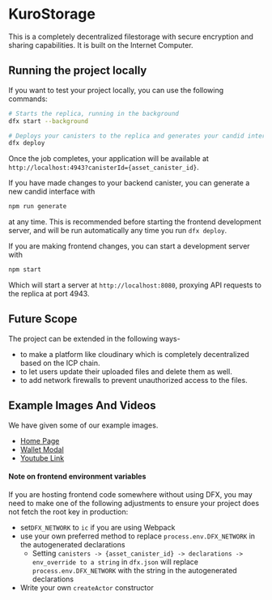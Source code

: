 # KuroStorage

This is a completely decentralized filestorage with secure encryption and sharing capabilities. It is built on the Internet Computer.

## Running the project locally

If you want to test your project locally, you can use the following commands:

```bash
# Starts the replica, running in the background
dfx start --background

# Deploys your canisters to the replica and generates your candid interface
dfx deploy
```

Once the job completes, your application will be available at `http://localhost:4943?canisterId={asset_canister_id}`.

If you have made changes to your backend canister, you can generate a new candid interface with

```bash
npm run generate
```

at any time. This is recommended before starting the frontend development server, and will be run automatically any time you run `dfx deploy`.

If you are making frontend changes, you can start a development server with

```bash
npm start
```

Which will start a server at `http://localhost:8080`, proxying API requests to the replica at port 4943.

## Future Scope

The project can be extended in the following ways-

- to make a platform like cloudinary which is completely decentralized based on the ICP chain.
- to let users update their uploaded files and delete them as well.
- to add network firewalls to prevent unauthorized access to the files.

## Example Images And Videos

We have given some of our example images. <br>

- [Home Page](./examples/1.png)
- [Wallet Modal](./examples/2.png)
- [Youtube Link](https://youtu.be/pe2tJfgDNuE)

#### Note on frontend environment variables

If you are hosting frontend code somewhere without using DFX, you may need to make one of the following adjustments to ensure your project does not fetch the root key in production:

- set`DFX_NETWORK` to `ic` if you are using Webpack
- use your own preferred method to replace `process.env.DFX_NETWORK` in the autogenerated declarations
  - Setting `canisters -> {asset_canister_id} -> declarations -> env_override to a string` in `dfx.json` will replace `process.env.DFX_NETWORK` with the string in the autogenerated declarations
- Write your own `createActor` constructor
